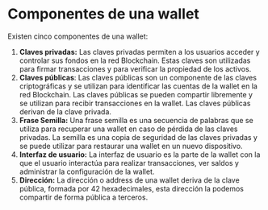# Componentes de una wallet

Existen cinco componentes de una wallet:

1. **Claves privadas:** Las claves privadas permiten a los usuarios acceder y controlar sus fondos en la red Blockchain. Estas claves son utilizadas para firmar transacciones y para verificar la propiedad de los activos.
2. **Claves públicas**: Las claves públicas son un componente de las claves criptográficas y se utilizan para identificar las cuentas de la wallet en la red Blockchain. Las claves públicas se pueden compartir libremente y se utilizan para recibir transacciones en la wallet. Las claves públicas derivan de la clave privada.
3. **Frase Semilla:** Una frase semilla es una secuencia de palabras que se utiliza para recuperar una wallet en caso de pérdida de las claves privadas. La semilla es una copia de seguridad de las claves privadas y se puede utilizar para restaurar una wallet en un nuevo dispositivo.
4. **Interfaz de usuario:** La interfaz de usuario es la parte de la wallet con la que el usuario interactúa para realizar transacciones, ver saldos y administrar la configuración de la wallet.
5. **Dirección:** La dirección o address de una wallet deriva de la clave pública, formada por 42 hexadecimales, esta dirección la podemos compartir de forma pública a terceros.
